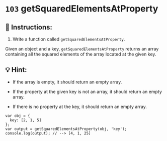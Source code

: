 # `103` getSquaredElementsAtProperty

## 📝 Instructions:

1. Write a function called `getSquaredElementsAtProperty`.

Given an object and a key, `getSquaredElementsAtProperty` returns an array containing all the squared elements of the array located at the given key.

## :bulb: Hint:

* If the array is empty, it should return an empty array.

* If the property at the given key is not an array, it should return an empty array.

* If there is no property at the key, it should return an empty array.


```Js
var obj = {
  key: [2, 1, 5]
};
var output = getSquaredElementsAtProperty(obj, 'key');
console.log(output); // --> [4, 1, 25]
```